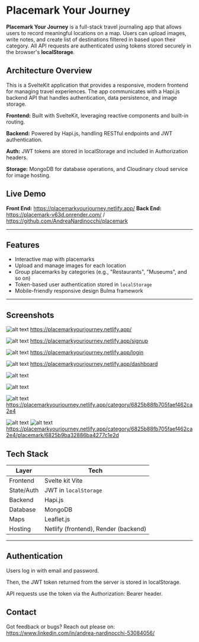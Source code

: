 # Placemark Your Journey

**Placemark Your Journey** is a full-stack travel journaling app that allows users to record meaningful locations on a map. Users can upload images, write notes, and create list of destinations filtered in based upon their category. All API requests are authenticated using tokens stored securely in the browser's **localStorage**.

## Architecture Overview

This is a SvelteKit application that provides a responsive, modern frontend for managing travel experiences. The app communicates with a Hapi.js backend API that handles authentication, data persistence, and image storage.

**Frontend:** Built with SvelteKit, leveraging reactive components and built-in routing.

**Backend:** Powered by Hapi.js, handling RESTful endpoints and JWT authentication.

**Auth:** JWT tokens are stored in localStorage and included in Authorization headers.

**Storage:** MongoDB for database operations, and Cloudinary cloud service for image hosting.

## Live Demo

**Front End:**
https://placemarkyourjourney.netlify.app/
**Back End:** https://placemark-v63d.onrender.com/ / https://github.com/AndreaNardinocchi/placemark

---

## Features

- Interactive map with placemarks
- Upload and manage images for each location
- Group placemarks by categories (e.g., "Restaurants", "Museums", and so on)
- Token-based user authentication stored in `localStorage`
- Mobile-friendly responsive design Bulma framework

---

## Screenshots

![alt text](image.png)
https://placemarkyourjourney.netlify.app/

![alt text](image-1.png)
https://placemarkyourjourney.netlify.app/signup

![alt text](image-2.png)
https://placemarkyourjourney.netlify.app/login

![alt text](image-3.png)
https://placemarkyourjourney.netlify.app/dashboard

![alt text](image-4.png)

![alt text](image-5.png)

![alt text](image-6.png)
https://placemarkyourjourney.netlify.app/category/6825b88fb705faef462ca2e4

![alt text](image-7.png)
![alt text](image-8.png)
https://placemarkyourjourney.netlify.app/category/6825b88fb705faef462ca2e4/placemark/6825b9ba32886ba4277c1e2d

## Tech Stack

| Layer      | Tech                                 |
| ---------- | ------------------------------------ |
| Frontend   | Svelte kit Vite                      |
| State/Auth | JWT in `localStorage`                |
| Backend    | Hapi.js                              |
| Database   | MongoDB                              |
| Maps       | Leaflet.js                           |
| Hosting    | Netlify (frontend), Render (backend) |

---

## Authentication

Users log in with email and password.

Then, the JWT token returned from the server is stored in localStorage.

API requests use the token via the Authorization: Bearer <token> header.

## Contact

Got feedback or bugs? Reach out please on:
https://www.linkedin.com/in/andrea-nardinocchi-53084056/
